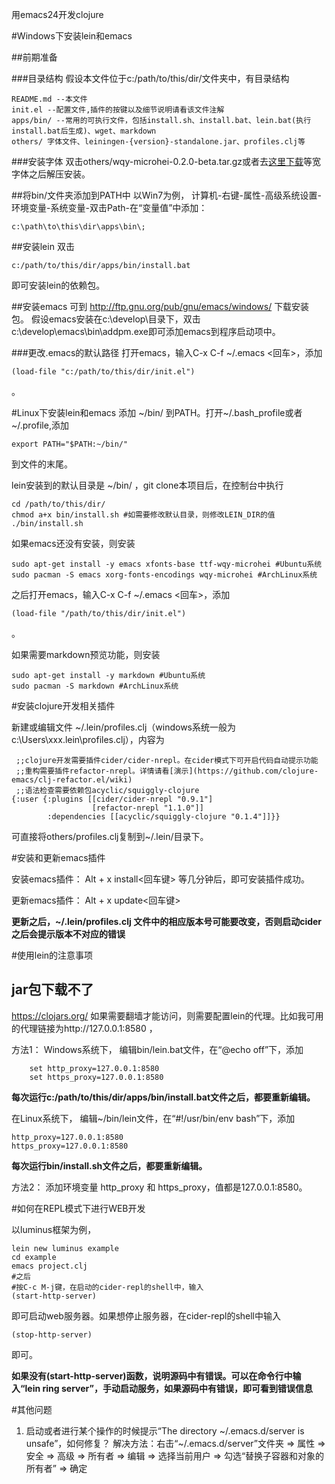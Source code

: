 ﻿用emacs24开发clojure

#Windows下安装lein和emacs

##前期准备

###目录结构
假设本文件位于c:/path/to/this/dir/文件夹中，有目录结构

    README.md --本文件
    init.el --配置文件,插件的按键以及细节说明请看该文件注解
    apps/bin/ --常用的可执行文件，包括install.sh、install.bat、lein.bat(执行install.bat后生成)、wget、markdown
    others/ 字体文件、leiningen-{version}-standalone.jar、profiles.clj等


###安装字体
双击others/wqy-microhei-0.2.0-beta.tar.gz或者去[这里下载](http://sourceforge.net/projects/wqy/files/wqy-microhei/)等宽字体之后解压安装。

##将bin/文件夹添加到PATH中
以Win7为例，
计算机-右键-属性-高级系统设置-环境变量-系统变量-双击Path-在“变量值”中添加：

    c:\path\to\this\dir\apps\bin\;

##安装lein
双击

    c:/path/to/this/dir/apps/bin/install.bat

即可安装lein的依赖包。


##安装emacs
可到 http://ftp.gnu.org/pub/gnu/emacs/windows/ 下载安装包。
假设emacs安装在c:\develop\目录下，双击c:\develop\emacs\bin\addpm.exe即可添加emacs到程序启动项中。

###更改.emacs的默认路径
打开emacs，输入C-x C-f ~/.emacs <回车>，添加

    (load-file "c:/path/to/this/dir/init.el")

。


#Linux下安装lein和emacs
添加 ~/bin/ 到PATH。打开~/.bash_profile或者~/.profile,添加

	export PATH="$PATH:~/bin/"

到文件的末尾。

lein安装到的默认目录是 ~/bin/ ，git clone本项目后，在控制台中执行

	cd /path/to/this/dir/
	chmod a+x bin/install.sh #如需要修改默认目录，则修改LEIN_DIR的值
	./bin/install.sh


如果emacs还没有安装，则安装

	sudo apt-get install -y emacs xfonts-base ttf-wqy-microhei #Ubuntu系统
	sudo pacman -S emacs xorg-fonts-encodings wqy-microhei #ArchLinux系统


之后打开emacs，输入C-x C-f ~/.emacs <回车>，添加

    (load-file "/path/to/this/dir/init.el")

。


如果需要markdown预览功能，则安装

	sudo apt-get install -y markdown #Ubuntu系统
	sudo pacman -S markdown #ArchLinux系统


#安装clojure开发相关插件

新建或编辑文件 ~/.lein/profiles.clj（windows系统一般为c:\Users\xxx\.lein\profiles.clj），内容为

     ;;clojure开发需要插件cider/cider-nrepl。在cider模式下可开启代码自动提示功能
     ;;重构需要插件refactor-nrepl。详情请看[演示](https://github.com/clojure-emacs/clj-refactor.el/wiki)
     ;;语法检查需要依赖包acyclic/squiggly-clojure
	{:user {:plugins [[cider/cider-nrepl "0.9.1"]
	                  [refactor-nrepl "1.1.0"]]
	        :dependencies [[acyclic/squiggly-clojure "0.1.4"]]}}

可直接将others/profiles.clj复制到~/.lein/目录下。


#安装和更新emacs插件

安装emacs插件：
Alt + x install<回车键>
等几分钟后，即可安装插件成功。

更新emacs插件：
Alt + x update<回车键>

**更新之后，~/.lein/profiles.clj 文件中的相应版本号可能要改变，否则启动cider之后会提示版本不对应的错误**


#使用lein的注意事项

## jar包下载不了

https://clojars.org/ 如果需要翻墙才能访问，则需要配置lein的代理。比如我可用的代理链接为http://127.0.0.1:8580 ，

方法1：
Windows系统下，
编辑bin/lein.bat文件，在“@echo off”下，添加

        set http_proxy=127.0.0.1:8580
        set https_proxy=127.0.0.1:8580

**每次运行c:/path/to/this/dir/apps/bin/install.bat文件之后，都要重新编辑。**

在Linux系统下，
编辑~/bin/lein文件，在“#!/usr/bin/env bash”下，添加

	http_proxy=127.0.0.1:8580
	https_proxy=127.0.0.1:8580

**每次运行bin/install.sh文件之后，都要重新编辑。**

方法2：
添加环境变量 http\_proxy 和 https_proxy，值都是127.0.0.1:8580。


#如何在REPL模式下进行WEB开发

以luminus框架为例，

	lein new luminus example
	cd example
	emacs project.clj
	#之后
	#按C-c M-j键，在启动的cider-repl的shell中，输入
	(start-http-server)

即可启动web服务器。如果想停止服务器，在cider-repl的shell中输入

	(stop-http-server)

即可。

**如果没有(start-http-server)函数，说明源码中有错误。可以在命令行中输入“lein ring server”，手动启动服务，如果源码中有错误，即可看到错误信息**

#其他问题

1. 启动或者进行某个操作的时候提示“The directory ~/.emacs.d/server is unsafe”，如何修复？
解决方法：右击“~/.emacs.d/server”文件夹 => 属性 => 安全 => 高级 => 所有者 => 编辑 => 选择当前用户 => 勾选“替换子容器和对象的所有者” => 确定


